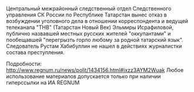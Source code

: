 Центральный межрайонный следственный отдел Следственного управления СК России по Республике Татарстан вынес отказ в возбуждении уголовного дела в отношении корреспондента и ведущей телеканала "ТНВ" (Татарстан Новый Век) Эльмиры Исрафиловой, публично назвавшей местных русских жителей "оккупантами" и пообещавшей "перегрызть горло любому за родной татарский язык". Следователь Рустам Хабибуллин не нашел в действиях журналистки состава преступления.

Подробности: http://www.regnum.ru/news/polit/1434156.html#ixzz3AYM2Wuak
Любое использование материалов допускается только при наличии гиперссылки на ИА REGNUM

